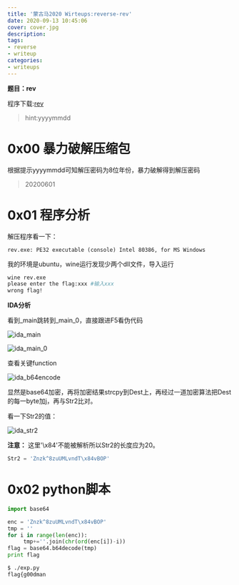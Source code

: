 ```yaml
---
title: '蒙古马2020 Wirteups:reverse-rev'
date: 2020-09-13 10:45:06
cover: cover.jpg
description:
tags:
- reverse
- writeup
categories:
- writeups
---
```


**题目：rev**

程序下载:[rev](rev.rar)

> hint:yyyymmdd

<!-- more -->

# 0x00 暴力破解压缩包

根据提示yyyymmdd可知解压密码为8位年份，暴力破解得到解压密码

> 20200601

# 0x01 程序分析

解压程序看一下：

```
rev.exe: PE32 executable (console) Intel 80386, for MS Windows
```

我的环境是ubuntu，wine运行发现少两个dll文件，导入运行

```bash
wine rev.exe
please enter the flag:xxx #输入xxx
wrong flag!
```

**IDA分析**

看到_main跳转到_main_0，直接跟进F5看伪代码

![ida_main](ida_main.png)

![ida_main_0](ida_main_0.png)

查看关键function

![ida_b64encode](ida_base64encode.png)

显然是base64加密，再将加密结果strcpy到Dest上，再经过一道加密算法把Dest的每一byte加j，再与Str2比对。

看一下Str2的值：

![ida_str2](ida_str2.png)

**注意：** 这里'\x84'不能被解析所以Str2的长度应为20。

```python
Str2 = 'Znzk^8zuUMLvndT\x84vBOP'
```

# 0x02 python脚本

```python
import base64

enc = 'Znzk^8zuUMLvndT\x84vBOP'
tmp = ''
for i in range(len(enc)):
     tmp+=''.join(chr(ord(enc[i])-i))
flag = base64.b64decode(tmp)
print flag
```

```bash
$ ./exp.py
flag{g00dman
```
